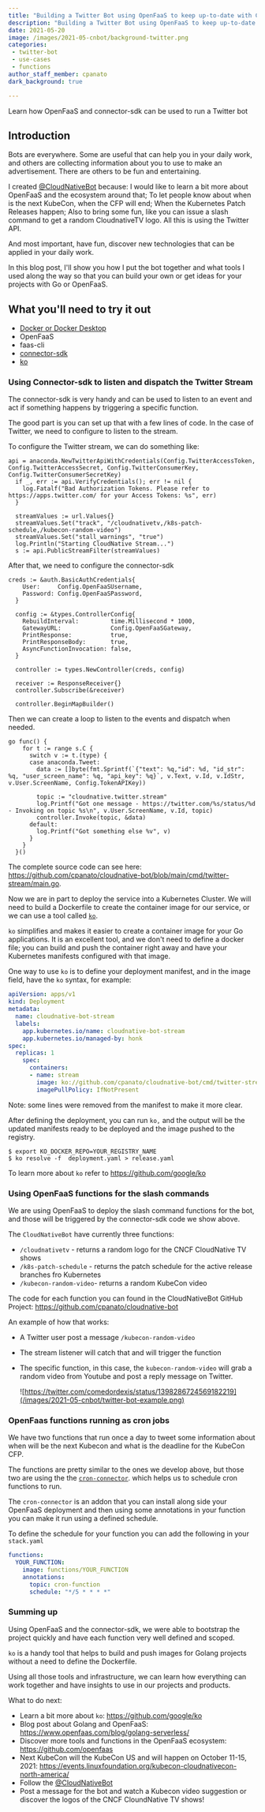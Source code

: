 ```yaml
---
title: "Building a Twitter Bot using OpenFaaS to keep up-to-date with CNCF projects and events"
description: "Building a Twitter Bot using OpenFaaS to keep up-to-date with CNCF projects and events, to not miss a CFP or discovery when is the next Patch releases for Kubernetes"
date: 2021-05-20
image: /images/2021-05-cnbot/background-twitter.png
categories:
 - twitter-bot
 - use-cases
 - functions
author_staff_member: cpanato
dark_background: true

---
```


Learn how OpenFaaS and connector-sdk can be used to run a Twitter bot

## Introduction

Bots are everywhere. Some are useful that can help you in your daily work, and others are collecting information about you to use to make an advertisement. There are others to be fun and entertaining.

I created [@CloudNativeBot](https://twitter.com/CloudNativeBot) because: I would like to learn a bit more about OpenFaaS and the ecosystem around that; To let people know about when is the next KubeCon, when the CFP will end; When the Kubernetes Patch Releases happen; Also to bring some fun, like you can issue a slash command to get a random CloudnativeTV logo. All this is using the Twitter API.

And most important, have fun, discover new technologies that can be applied in your daily work.

In this blog post, I'll show you how I put the bot together and what tools I used along the way so that you can build your own or get ideas for your projects with Go or OpenFaaS.

## What you'll need to try it out

* [Docker or Docker Desktop](https://www.docker.com/products/docker-desktop)
* OpenFaaS
* faas-cli
* [connector-sdk](https://github.com/OpenFaaS/connector-sdk)
* [ko](https://github.com/google/ko)

### Using Connector-sdk to listen and dispatch the Twitter Stream

The connector-sdk is very handy and can be used to listen to an event and act if something happens by triggering a specific function.

The good part is you can set up that with a few lines of code. In the case of Twitter, we need to configure to listen to the stream. 

To configure the Twitter stream, we can do something like:

```golang
api = anaconda.NewTwitterApiWithCredentials(Config.TwitterAccessToken, Config.TwitterAccessSecret, Config.TwitterConsumerKey, Config.TwitterConsumerSecretKey)
  if _, err := api.VerifyCredentials(); err != nil {
    log.Fatalf("Bad Authorization Tokens. Please refer to https://apps.twitter.com/ for your Access Tokens: %s", err)
  }

  streamValues := url.Values{}
  streamValues.Set("track", "/cloudnativetv,/k8s-patch-schedule,/kubecon-random-video")
  streamValues.Set("stall_warnings", "true")
  log.Println("Starting CloudNative Stream...")
  s := api.PublicStreamFilter(streamValues)
```

After that, we need to configure the connector-sdk

```golang
creds := &auth.BasicAuthCredentials{
    User:     Config.OpenFaaSUsername,
    Password: Config.OpenFaaSPassword,
  }

  config := &types.ControllerConfig{
    RebuildInterval:         time.Millisecond * 1000,
    GatewayURL:              Config.OpenFaaSGateway,
    PrintResponse:           true,
    PrintResponseBody:       true,
    AsyncFunctionInvocation: false,
  }

  controller := types.NewController(creds, config)

  receiver := ResponseReceiver{}
  controller.Subscribe(&receiver)

  controller.BeginMapBuilder()
```

Then we can create a loop to listen to the events and dispatch when needed.

```golang
go func() {
    for t := range s.C {
      switch v := t.(type) {
      case anaconda.Tweet:
        data := []byte(fmt.Sprintf(`{"text": %q,"id": %d, "id_str": %q, "user_screen_name": %q, "api_key": %q}`, v.Text, v.Id, v.IdStr, v.User.ScreenName, Config.TokenAPIKey))

        topic := "cloudnative.twitter.stream"
        log.Printf("Got one message - https://twitter.com/%s/status/%d - Invoking on topic %s\n", v.User.ScreenName, v.Id, topic)
        controller.Invoke(topic, &data)
      default:
        log.Printf("Got something else %v", v)
      }
    }
  }()
```

The complete source code can see here: https://github.com/cpanato/cloudnative-bot/blob/main/cmd/twitter-stream/main.go.

Now we are in part to deploy the service into a Kubernetes Cluster. We will need to build a Dockerfile to create the container image for our service, or we can use a tool called [`ko`](https://github.com/google/ko).

`ko` simplifies and makes it easier to create a container image for your Go applications. It is an excellent tool, and we don't need to define a docker file; you can build and push the container right away and have your Kubernetes manifests configured with that image.

One way to use `ko` is to define your deployment manifest, and in the image field, have the `ko` syntax, for example:

```yaml
apiVersion: apps/v1
kind: Deployment
metadata:
  name: cloudnative-bot-stream
  labels:
    app.kubernetes.io/name: cloudnative-bot-stream
    app.kubernetes.io/managed-by: honk
spec:
  replicas: 1
    spec:
      containers:
      - name: stream
        image: ko://github.com/cpanato/cloudnative-bot/cmd/twitter-stream
        imagePullPolicy: IfNotPresent
```
Note: some lines were removed from the manifest to make it more clear.

After defining the deployment, you can run `ko,` and the output will be the updated manifests ready to be deployed and the image pushed to the registry.

```console
$ export KO_DOCKER_REPO=YOUR_REGISTRY_NAME
$ ko resolve -f  deployment.yaml > release.yaml
```


To learn more about `ko` refer to https://github.com/google/ko

### Using OpenFaaS functions for the slash commands

We are using OpenFaaS to deploy the slash command functions for the bot, and those will be triggered by the connector-sdk code we show above.

The `CloudNativeBot` have currently three functions:

  * `/cloudnativetv` - returns a random logo for the CNCF CloudNative TV shows
  * `/k8s-patch-schedule` - returns the patch schedule for the active release branches fro Kubernetes
  * `/kubecon-random-video`- returns a random KubeCon video

The code for each function you can found in the CloudNativeBot GitHub Project: https://github.com/cpanato/cloudnative-bot

An example of how that works:

* A Twitter user post a message `/kubecon-random-video`
* The stream listener will catch that and will trigger the function
* The specific function, in this case, the `kubecon-random-video` will grab a random video from Youtube and post a reply message on Twitter.


  ![https://twitter.com/comedordexis/status/1398286724569182219](/images/2021-05-cnbot/twitter-bot-example.png)

### OpenFaas functions running as cron jobs

We have two functions that run once a day to tweet some information about when will be the next Kubecon and what is the deadline for the KubeCon CFP.

The functions are pretty similar to the ones we develop above, but those two are using the the [`cron-connector`](https://github.com/openfaas/cron-connector). which helps us to schedule cron functions to run.

The `cron-connector` is an addon that you can install along side your OpenFaaS deployment and then using some annotations in your function you can make it run using a defined schedule.

To define the schedule for your function you can add the following in your `stack.yaml` 

```yaml
functions:
  YOUR_FUNCTION:
    image: functions/YOUR_FUNCTION
    annotations:
      topic: cron-function
      schedule: "*/5 * * * *"
```

### Summing up

Using OpenFaaS and the connector-sdk, we were able to bootstrap the project quickly and have each function very well defined and scoped.

`ko` is a handy tool that helps to build and push images for Golang projects without a need to define the Dockerfile.

Using all those tools and infrastructure, we can learn how everything can work together and have insights to use in our projects and products.

What to do next:

 - Learn a bit more about `ko`: https://github.com/google/ko
 - Blog post about Golang and OpenFaaS: https://www.openfaas.com/blog/golang-serverless/
 - Discover more tools and functions in the OpenFaaS ecosystem: https://github.com/openfaas
 - Next KubeCon will the KubeCon US and will happen on October 11-15, 2021:  https://events.linuxfoundation.org/kubecon-cloudnativecon-north-america/
 - Follow the [@CloudNativeBot](https://twitter.com/CloudNativeBot)
 - Post a message for the bot and watch a Kubecon video suggestion or discover the logos of the CNCF CloundNative TV shows!

